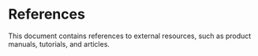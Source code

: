 # References

This document contains references to external resources, such as product manuals, tutorials, and articles.
